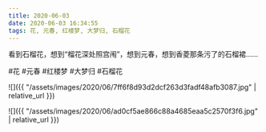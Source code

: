 ```yaml
---
title: 2020-06-03
date: 2020-06-03 16:34:55
tags: 花, 元春, 红楼梦, 大梦归, 石榴花
---
```


<p>看到石榴花，想到“榴花深处照宫闱”，想到元春，想到香菱那条污了的石榴裙……</p>

#花 #元春 #红楼梦 #大梦归 #石榴花

![]({{ "/assets/images/2020/06/7ff6f8d93d2dcf263d3fadf48afb3087.jpg" | relative_url }})

![]({{ "/assets/images/2020/06/ad0cf5ae866c88a4685eaa5c2570f3f6.jpg" | relative_url }})
